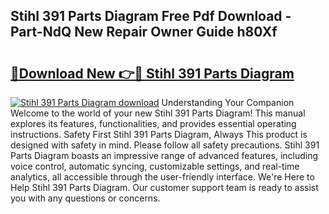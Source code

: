 ## Stihl 391 Parts Diagram Free Pdf Download - Part-NdQ New Repair Owner Guide h80Xf

# <h2><a href="http://dfhuhte.blite.top/?on=Stihl+391+Parts+Diagram">🔗Download New 👉🔴 Stihl 391 Parts Diagram</a></h2>

[![Stihl 391 Parts Diagram download](https://i.imgur.com/lujVjoI.png)](http://dfhuhte.blite.top/?on=Stihl+391+Parts+Diagram)
Understanding Your Companion Welcome to the world of your new Stihl 391 Parts Diagram! This manual explores its features, functionalities, and provides essential operating instructions. Safety First Stihl 391 Parts Diagram, Always This product is designed with safety in mind. Please follow all safety precautions. Stihl 391 Parts Diagram boasts an impressive range of advanced features, including voice control, automatic syncing, customizable settings, and real-time analytics, all accessible through the user-friendly interface. We're Here to Help Stihl 391 Parts Diagram. Our customer support team is ready to assist you with any questions or concerns.
